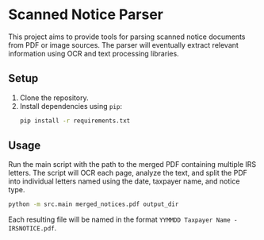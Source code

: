 # Scanned Notice Parser

This project aims to provide tools for parsing scanned notice documents from PDF or image sources. The parser will eventually extract relevant information using OCR and text processing libraries.

## Setup

1. Clone the repository.
2. Install dependencies using `pip`:
   ```bash
   pip install -r requirements.txt
   ```

## Usage

Run the main script with the path to the merged PDF containing multiple IRS letters. The script will OCR each page, analyze the text, and split the PDF into individual letters named using the date, taxpayer name, and notice type.

```bash
python -m src.main merged_notices.pdf output_dir
```

Each resulting file will be named in the format `YYMMDD Taxpayer Name - IRSNOTICE.pdf`.
